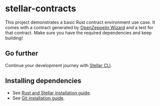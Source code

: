 # stellar-contracts

This project demonstrates a basic Rust contract environment use case. It comes with a contract generated by [OpenZeppelin Wizard](https://wizard.openzeppelin.com/) and a test for that contract. Make sure you have the required dependencies and keep building!

## Go further

Continue your development journey with [Stellar CLI](https://github.com/stellar/stellar-cli).

## Installing dependencies

- See [Rust and Stellar installation guide](https://developers.stellar.org/docs/build/smart-contracts/getting-started/setup).
- See [Git installation guide](https://github.com/git-guides/install-git).
